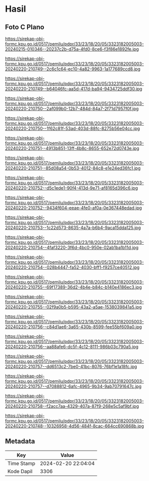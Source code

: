 # Hasil

## Foto C Plano

https://sirekap-obj-formc.kpu.go.id/0517/pemilu/pdpr/33/23/18/20/05/3323182005003-20240215-010346--20237c2b-d75a-4fd0-8ce6-f3f86e1892fe.jpg

https://sirekap-obj-formc.kpu.go.id/0517/pemilu/pdpr/33/23/18/20/05/3323182005003-20240220-210749--2c6c1c64-ec10-4a82-9963-1a177689ccd8.jpg

https://sirekap-obj-formc.kpu.go.id/0517/pemilu/pdpr/33/23/18/20/05/3323182005003-20240220-210749--b64046fc-aa5d-417d-ba94-9434725ddf30.jpg

https://sirekap-obj-formc.kpu.go.id/0517/pemilu/pdpr/33/23/18/20/05/3323182005003-20240220-210750--2af099b0-12b7-484d-84a7-2f71d7957f0f.jpg

https://sirekap-obj-formc.kpu.go.id/0517/pemilu/pdpr/33/23/18/20/05/3323182005003-20240220-210750--1f62c81f-53ad-403d-88fc-8275b56e04cc.jpg

https://sirekap-obj-formc.kpu.go.id/0517/pemilu/pdpr/33/23/18/20/05/3323182005003-20240220-210751--4913b851-13ff-4b8c-8655-652e72d0743e.jpg

https://sirekap-obj-formc.kpu.go.id/0517/pemilu/pdpr/33/23/18/20/05/3323182005003-20240220-210751--85d08a54-0b53-4012-84c8-e1e24ed36fc1.jpg

https://sirekap-obj-formc.kpu.go.id/0517/pemilu/pdpr/33/23/18/20/05/3323182005003-20240220-210752--d5c1ede1-90f4-413d-9e71-af8165d396c6.jpg

https://sirekap-obj-formc.kpu.go.id/0517/pemilu/pdpr/33/23/18/20/05/3323182005003-20240220-210752--9434f604-eeae-4fe0-af0a-0e367448edad.jpg

https://sirekap-obj-formc.kpu.go.id/0517/pemilu/pdpr/33/23/18/20/05/3323182005003-20240220-210753--1c22d573-8635-4a7a-b6b4-9aca15dda125.jpg

https://sirekap-obj-formc.kpu.go.id/0517/pemilu/pdpr/33/23/18/20/05/3323182005003-20240220-210754--4faf3220-3f6d-4bc0-950e-02ab1ba1b11d.jpg

https://sirekap-obj-formc.kpu.go.id/0517/pemilu/pdpr/33/23/18/20/05/3323182005003-20240220-210754--028b4447-fa52-4030-bff1-f9257ce40512.jpg

https://sirekap-obj-formc.kpu.go.id/0517/pemilu/pdpr/33/23/18/20/05/3323182005003-20240220-210755--69f17389-36d2-4b4e-b84c-b140e4186ec3.jpg

https://sirekap-obj-formc.kpu.go.id/0517/pemilu/pdpr/33/23/18/20/05/3323182005003-20240220-210755--02f9a0b5-b595-43a2-a5ae-1538039841a5.jpg

https://sirekap-obj-formc.kpu.go.id/0517/pemilu/pdpr/33/23/18/20/05/3323182005003-20240220-210756--c84d1ae6-3a65-430b-8599-fee55bf609a0.jpg

https://sirekap-obj-formc.kpu.go.id/0517/pemilu/pdpr/33/23/18/20/05/3323182005003-20240220-210756--aa88afe6-dc5f-4c12-8111-986b03c790a5.jpg

https://sirekap-obj-formc.kpu.go.id/0517/pemilu/pdpr/33/23/18/20/05/3323182005003-20240220-210757--dd6513c2-7be0-41bc-8076-76bf1e1a18fc.jpg

https://sirekap-obj-formc.kpu.go.id/0517/pemilu/pdpr/33/23/18/20/05/3323182005003-20240220-210757--d7088812-6afc-4965-9b34-9ab70791647c.jpg

https://sirekap-obj-formc.kpu.go.id/0517/pemilu/pdpr/33/23/18/20/05/3323182005003-20240220-210758--f2acc7aa-4329-407a-87f9-268e5c5af9bf.jpg

https://sirekap-obj-formc.kpu.go.id/0517/pemilu/pdpr/33/23/18/20/05/3323182005003-20240220-210748--10326958-4d56-484f-8cac-664cc690868b.jpg


## Metadata

| Key        | Value               |
| ---------- | ------------------- |
| Time Stamp | 2024-02-20 22:04:04 |
| Kode Dapil | 3306                |



